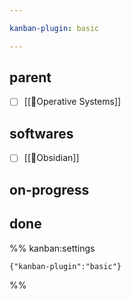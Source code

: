 ```yaml
---

kanban-plugin: basic

---
```


## parent

- [ ] [[🧠Operative Systems]]


## softwares

- [ ] [[🧰Obsidian]]


## on-progress



## done





%% kanban:settings
```
{"kanban-plugin":"basic"}
```
%%